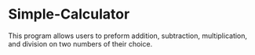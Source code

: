 # Simple-Calculator
This program allows users to preform addition, subtraction, multiplication, and division on two numbers of their choice.
